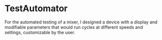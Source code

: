 # TestAutomator
For the automated testing of a mixer, I designed a device with a display and modifiable parameters that would run cycles at different speeds and settings, customizable by the user. 
